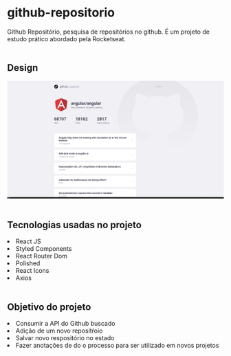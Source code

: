 # github-repositorio

Github Repositório, pesquisa de repositórios no github. É um projeto de estudo prático abordado pela Rocketseat.
<br>
<br>

## Design

![repositorio](photo1.png)
<br>
<br>

## Tecnologias usadas no projeto

<li> React JS
<li> Styled Components
<li> React Router Dom
<li> Polished
<li> React Icons
<li> Axios
<br>
<br>

## Objetivo do projeto

<li> Consumir a API do Github buscado
<li> Adição de um novo repositŕoio
<li> Salvar novo respositório no estado
<li> Fazer anotações de do o processo para ser utilizado em novos projetos
